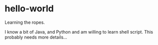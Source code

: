 # hello-world
Learning the ropes.

I know a bit of Java, and Python and am willing to learn shell script.
This probably needs more details...
